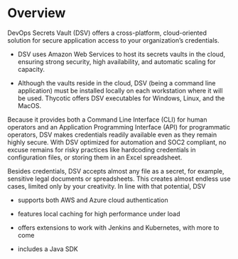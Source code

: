 ﻿[title]: # (Overview)
[tags]: # (,)
[priority]: # (1100)

# Overview

DevOps Secrets Vault (DSV) offers a cross-platform, cloud-oriented solution for secure application access to your organization’s credentials.

* DSV uses Amazon Web Services to host its secrets vaults in the cloud, ensuring strong security, high availability, and automatic scaling for capacity.

* Although the vaults reside in the cloud, DSV (being a command line application) must be installed locally on each workstation where it will be used. Thycotic offers DSV executables for Windows, Linux, and the MacOS.

Because it provides both a Command Line Interface (CLI) for human operators and an Application Programming Interface (API) for programmatic operators, DSV makes credentials readily available even as they remain highly secure. With DSV optimized for automation and SOC2 compliant, no excuse remains for risky practices like hardcoding credentials in configuration files, or storing them in an Excel spreadsheet. 

Besides credentials, DSV accepts almost any file as a secret, for example, sensitive legal documents or spreadsheets. This creates almost endless use cases, limited only by your creativity. In line with that potential, DSV

* supports both AWS and Azure cloud authentication

* features local caching for high performance under load

* offers extensions to work with Jenkins and Kubernetes, with more to come

* includes a Java SDK 

